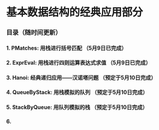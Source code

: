 # 基本数据结构的经典应用部分

### 目录（随时间更新）
#### 1. PMatches: 用栈进行括号匹配 （5月9日已完成）
#### 2. ExprEval: 用栈进行四则运算表达式求值 （5月9日已完成）
#### 3. Hanoi: 经典递归应用——汉诺塔问题 （预定于5月10日完成）
#### 4. QueueByStack: 用栈模拟的队列 （预定于5月10日完成）
#### 5. StackByQueue: 用队列模拟的栈 （预定于5月10日完成）
#### 6. 
